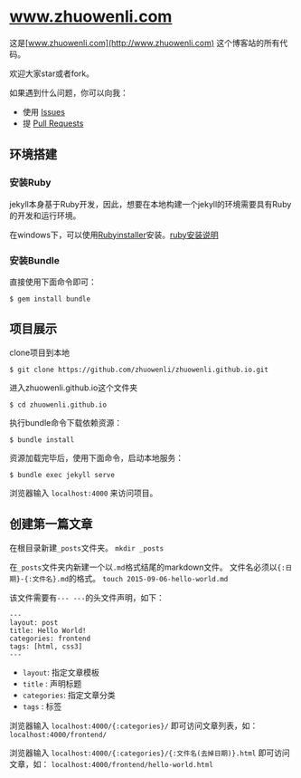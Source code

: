 # www.zhuowenli.com

这是[www.zhuowenli.com](http://www.zhuowenli.com) 这个博客站的所有代码。

欢迎大家star或者fork。

如果遇到什么问题，你可以向我：

- 使用 [Issues](https://github.com/zhuowenli/zhuowenli.github.io/issues)
- 提 [Pull Requests](https://github.com/zhuowenli/zhuowenli.github.io/pulls)

## 环境搭建

### 安装Ruby

jekyll本身基于Ruby开发，因此，想要在本地构建一个jekyll的环境需要具有Ruby的开发和运行环境。

在windows下，可以使用[Rubyinstaller](http://rubyinstaller.org/downloads/)安装。[ruby安装说明](http://www.ruby-lang.org/zh_cn/downloads/)

### 安装Bundle

直接使用下面命令即可：

`$ gem install bundle`


## 项目展示

clone项目到本地

`$ git clone https://github.com/zhuowenli/zhuowenli.github.io.git`

进入zhuowenli.github.io这个文件夹

`$ cd zhuowenli.github.io`

执行bundle命令下载依赖资源：

`$ bundle install`

资源加载完毕后，使用下面命令，启动本地服务：

`$ bundle exec jekyll serve`

浏览器输入 `localhost:4000` 来访问项目。

## 创建第一篇文章

在根目录新建`_posts`文件夹。
`mkdir _posts`

在`_posts`文件夹内新建一个以`.md`格式结尾的markdown文件。
文件名必须以`{:日期}-{:文件名}.md`的格式。
`touch 2015-09-06-hello-world.md`

该文件需要有`--- ---`的头文件声明，如下：
```
---
layout: post
title: Hello World!
categories: frontend
tags: [html, css3]
---
```

- `layout`: 指定文章模板
- `title` : 声明标题
- `categories`: 指定文章分类
- `tags`  : 标签

浏览器输入 `localhost:4000/{:categories}/` 即可访问文章列表，如：
`localhost:4000/frontend/`

浏览器输入 `localhost:4000/{:categories}/{:文件名(去掉日期)}.html` 即可访问文章，如：
`localhost:4000/frontend/hello-world.html`